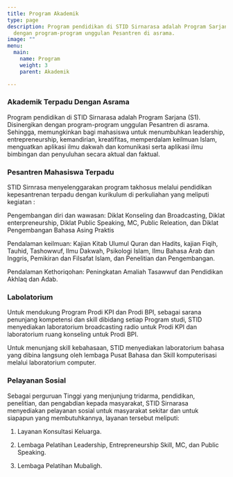 ```yaml
---
title: Program Akademik
type: page
description: Program pendidikan di STID Sirnarasa adalah Program Sarjana (S1). Disinergikan
  dengan program-program unggulan Pesantren di asrama.
image: ""
menu:
  main:
    name: Program
    weight: 3
    parent: Akademik

---
```

### Akademik Terpadu Dengan Asrama
Program pendidikan di STID Sirnarasa adalah Program Sarjana (S1). Disinergikan dengan program-program unggulan Pesantren di asrama. Sehingga, memungkinkan bagi mahasiswa untuk menumbuhkan leadership, entrepreneurship, kemandirian, kreatifitas, memperdalam keilmuan Islam, menguatkan aplikasi ilmu dakwah dan komunikasi serta aplikasi ilmu bimbingan dan penyuluhan secara aktual dan faktual.


### Pesantren Mahasiswa Terpadu
STID Sirnrasa menyelenggarakan program takhosus melalui pendidikan kepesantrenan terpadu dengan kurikulum di perkuliahan yang meliputi kegiatan :

Pengembangan diri dan wawasan: Diklat Konseling dan Broadcasting, Diklat enterpreneurship, Diklat Public Speaking, MC, Public Releation, dan Diklat Pengembangan Bahasa Asing Praktis

Pendalaman keilmuan: Kajian Kitab Ulumul Quran dan Hadits, kajian Fiqih, Tauhid, Tashowwuf, Ilmu Dakwah, Psikologi Islam, Ilmu Bahasa Arab dan Inggris, Pemikiran dan Filsafat Islam, dan Penelitian dan Pengembangan.

Pendalaman Kethoriqohan: Peningkatan Amaliah Tasawwuf dan Pendidikan Akhlaq dan Adab.

### Labolatorium
Untuk mendukung Program Prodi KPI dan Prodi BPI, sebagai sarana penunjang kompetensi dan skill dibidang setiap Program studi, STID menyediakan laboratorium broadcasting radio untuk Prodi KPI dan laboratorium ruang konseling untuk Prodi BPI.

Untuk menunjang skill kebahasaan, STID menyediakan laboratorium bahasa yang dibina langsung oleh lembaga Pusat Bahasa dan Skill komputerisasi melalui laboratorium computer.

 
### Pelayanan Sosial
Sebagai perguruan Tinggi yang menjunjung tridarma, pendidikan, penelitian, dan pengabdian kepada masyarakat, STID Sirnarasa menyediakan pelayanan sosial untuk masyarakat sekitar dan  untuk siapapun yang membutuhkannya, layanan tersebut meliputi:

1. Layanan Konsultasi Keluarga.

2. Lembaga Pelatihan  Leadership, Entrepreneurship Skill, MC, dan Public Speaking.

3. Lembaga Pelatihan Mubaligh.